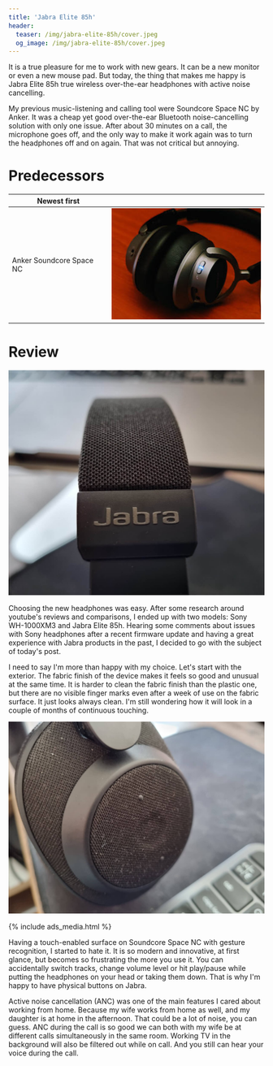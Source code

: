 ```yaml
---
title: 'Jabra Elite 85h'
header:
  teaser: /img/jabra-elite-85h/cover.jpeg
  og_image: /img/jabra-elite-85h/cover.jpeg 
---
```


It is a true pleasure for me to work with new gears. It can be a new monitor or even a new mouse pad. But today, the thing that makes me happy is Jabra Elite 85h true wireless over-the-ear headphones with active noise cancelling.

My previous music-listening and calling tool were Soundcore Space NC by Anker. It was a cheap yet good over-the-ear Bluetooth noise-cancelling solution with only one issue. After about 30 minutes on a call, the microphone goes off, and the only way to make it work again was to turn the headphones off and on again. That was not critical but annoying.

# Predecessors

| Newest  first |   |
| ----------- | ----------- |
| Anker Soundcore Space NC | ![image](/img/jabra-elite-85h/space_nc.jpeg) |


# Review

![image](/img/jabra-elite-85h/001.jpeg)

Choosing the new headphones was easy. After some research around youtube's reviews and comparisons, I ended up with two models: Sony WH-1000XM3 and Jabra Elite 85h. Hearing some comments about issues with Sony headphones after a recent firmware update and having a great experience with Jabra products in the past, I decided to go with the subject of today's post.

I need to say I'm more than happy with my choice. Let's start with the exterior. The fabric finish of the device makes it feels so good and unusual at the same time. It is harder to clean the fabric finish than the plastic one, but there are no visible finger marks even after a week of use on the fabric surface. It just looks always clean. I'm still wondering how it will look in a couple of months of continuous touching.

![image](/img/jabra-elite-85h/002.jpeg)

{% include ads_media.html %}

Having a touch-enabled surface on Soundcore Space NC with gesture recognition, I started to hate it. It is so modern and innovative, at first glance, but becomes so frustrating the more you use it. You can accidentally switch tracks, change volume level or hit play/pause while putting the headphones on your head or taking them down. That is why I'm happy to have physical buttons on Jabra.

Active noise cancellation (ANC) was one of the main features I cared about working from home. Because my wife works from home as well, and my daughter is at home in the afternoon. That could be a lot of noise, you can guess. ANC during the call is so good we can both with my wife be at different calls simultaneously in the same room. Working TV in the background will also be filtered out while on call. And you still can hear your voice during the call.


